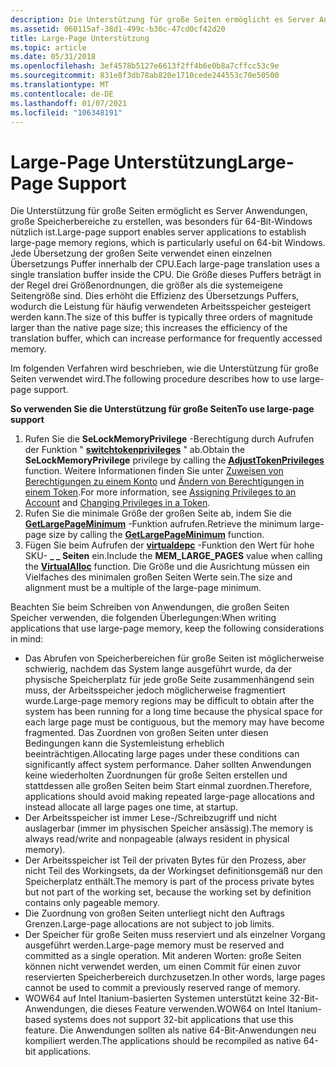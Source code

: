 ```yaml
---
description: Die Unterstützung für große Seiten ermöglicht es Server Anwendungen, große Speicherbereiche zu erstellen, was besonders für 64-Bit-Windows nützlich ist.
ms.assetid: 060115af-38d1-499c-b30c-47cd0cf42d20
title: Large-Page Unterstützung
ms.topic: article
ms.date: 05/31/2018
ms.openlocfilehash: 3ef4578b5127e6613f2ff4b6e0b8a7cffcc53c9e
ms.sourcegitcommit: 831e8f3db78ab820e1710cede244553c70e50500
ms.translationtype: MT
ms.contentlocale: de-DE
ms.lasthandoff: 01/07/2021
ms.locfileid: "106348191"
---
```

# <a name="large-page-support"></a><span data-ttu-id="c5f37-103">Large-Page Unterstützung</span><span class="sxs-lookup"><span data-stu-id="c5f37-103">Large-Page Support</span></span>

<span data-ttu-id="c5f37-104">Die Unterstützung für große Seiten ermöglicht es Server Anwendungen, große Speicherbereiche zu erstellen, was besonders für 64-Bit-Windows nützlich ist.</span><span class="sxs-lookup"><span data-stu-id="c5f37-104">Large-page support enables server applications to establish large-page memory regions, which is particularly useful on 64-bit Windows.</span></span> <span data-ttu-id="c5f37-105">Jede Übersetzung der großen Seite verwendet einen einzelnen Übersetzungs Puffer innerhalb der CPU.</span><span class="sxs-lookup"><span data-stu-id="c5f37-105">Each large-page translation uses a single translation buffer inside the CPU.</span></span> <span data-ttu-id="c5f37-106">Die Größe dieses Puffers beträgt in der Regel drei Größenordnungen, die größer als die systemeigene Seitengröße sind. Dies erhöht die Effizienz des Übersetzungs Puffers, wodurch die Leistung für häufig verwendeten Arbeitsspeicher gesteigert werden kann.</span><span class="sxs-lookup"><span data-stu-id="c5f37-106">The size of this buffer is typically three orders of magnitude larger than the native page size; this increases the efficiency of the translation buffer, which can increase performance for frequently accessed memory.</span></span>

<span data-ttu-id="c5f37-107">Im folgenden Verfahren wird beschrieben, wie die Unterstützung für große Seiten verwendet wird.</span><span class="sxs-lookup"><span data-stu-id="c5f37-107">The following procedure describes how to use large-page support.</span></span>

<span data-ttu-id="c5f37-108">**So verwenden Sie die Unterstützung für große Seiten**</span><span class="sxs-lookup"><span data-stu-id="c5f37-108">**To use large-page support**</span></span>

1.  <span data-ttu-id="c5f37-109">Rufen Sie die **SeLockMemoryPrivilege** -Berechtigung durch Aufrufen der Funktion " [**switchtokenprivileges**](/windows/win32/api/securitybaseapi/nf-securitybaseapi-adjusttokenprivileges) " ab.</span><span class="sxs-lookup"><span data-stu-id="c5f37-109">Obtain the **SeLockMemoryPrivilege** privilege by calling the [**AdjustTokenPrivileges**](/windows/win32/api/securitybaseapi/nf-securitybaseapi-adjusttokenprivileges) function.</span></span> <span data-ttu-id="c5f37-110">Weitere Informationen finden Sie unter [Zuweisen von Berechtigungen zu einem Konto](../secbp/assigning-privileges-to-an-account.md) und [Ändern von Berechtigungen in einem Token](../secbp/changing-privileges-in-a-token.md).</span><span class="sxs-lookup"><span data-stu-id="c5f37-110">For more information, see [Assigning Privileges to an Account](../secbp/assigning-privileges-to-an-account.md) and [Changing Privileges in a Token](../secbp/changing-privileges-in-a-token.md).</span></span>
2.  <span data-ttu-id="c5f37-111">Rufen Sie die minimale Größe der großen Seite ab, indem Sie die [**GetLargePageMinimum**](/windows/win32/api/memoryapi/nf-memoryapi-getlargepageminimum) -Funktion aufrufen.</span><span class="sxs-lookup"><span data-stu-id="c5f37-111">Retrieve the minimum large-page size by calling the [**GetLargePageMinimum**](/windows/win32/api/memoryapi/nf-memoryapi-getlargepageminimum) function.</span></span>
3.  <span data-ttu-id="c5f37-112">Fügen Sie beim Aufrufen der [**virtualdepc**](/windows/win32/api/memoryapi/nf-memoryapi-virtualalloc) -Funktion den Wert für hohe SKU- **\_ \_ Seiten** ein.</span><span class="sxs-lookup"><span data-stu-id="c5f37-112">Include the **MEM\_LARGE\_PAGES** value when calling the [**VirtualAlloc**](/windows/win32/api/memoryapi/nf-memoryapi-virtualalloc) function.</span></span> <span data-ttu-id="c5f37-113">Die Größe und die Ausrichtung müssen ein Vielfaches des minimalen großen Seiten Werte sein.</span><span class="sxs-lookup"><span data-stu-id="c5f37-113">The size and alignment must be a multiple of the large-page minimum.</span></span>

<span data-ttu-id="c5f37-114">Beachten Sie beim Schreiben von Anwendungen, die großen Seiten Speicher verwenden, die folgenden Überlegungen:</span><span class="sxs-lookup"><span data-stu-id="c5f37-114">When writing applications that use large-page memory, keep the following considerations in mind:</span></span>

-   <span data-ttu-id="c5f37-115">Das Abrufen von Speicherbereichen für große Seiten ist möglicherweise schwierig, nachdem das System lange ausgeführt wurde, da der physische Speicherplatz für jede große Seite zusammenhängend sein muss, der Arbeitsspeicher jedoch möglicherweise fragmentiert wurde.</span><span class="sxs-lookup"><span data-stu-id="c5f37-115">Large-page memory regions may be difficult to obtain after the system has been running for a long time because the physical space for each large page must be contiguous, but the memory may have become fragmented.</span></span> <span data-ttu-id="c5f37-116">Das Zuordnen von großen Seiten unter diesen Bedingungen kann die Systemleistung erheblich beeinträchtigen.</span><span class="sxs-lookup"><span data-stu-id="c5f37-116">Allocating large pages under these conditions can significantly affect system performance.</span></span> <span data-ttu-id="c5f37-117">Daher sollten Anwendungen keine wiederholten Zuordnungen für große Seiten erstellen und stattdessen alle großen Seiten beim Start einmal zuordnen.</span><span class="sxs-lookup"><span data-stu-id="c5f37-117">Therefore, applications should avoid making repeated large-page allocations and instead allocate all large pages one time, at startup.</span></span>
-   <span data-ttu-id="c5f37-118">Der Arbeitsspeicher ist immer Lese-/Schreibzugriff und nicht auslagerbar (immer im physischen Speicher ansässig).</span><span class="sxs-lookup"><span data-stu-id="c5f37-118">The memory is always read/write and nonpageable (always resident in physical memory).</span></span>
-   <span data-ttu-id="c5f37-119">Der Arbeitsspeicher ist Teil der privaten Bytes für den Prozess, aber nicht Teil des Workingsets, da der Workingset definitionsgemäß nur den Speicherplatz enthält.</span><span class="sxs-lookup"><span data-stu-id="c5f37-119">The memory is part of the process private bytes but not part of the working set, because the working set by definition contains only pageable memory.</span></span>
-   <span data-ttu-id="c5f37-120">Die Zuordnung von großen Seiten unterliegt nicht den Auftrags Grenzen.</span><span class="sxs-lookup"><span data-stu-id="c5f37-120">Large-page allocations are not subject to job limits.</span></span>
-   <span data-ttu-id="c5f37-121">Der Speicher für große Seiten muss reserviert und als einzelner Vorgang ausgeführt werden.</span><span class="sxs-lookup"><span data-stu-id="c5f37-121">Large-page memory must be reserved and committed as a single operation.</span></span> <span data-ttu-id="c5f37-122">Mit anderen Worten: große Seiten können nicht verwendet werden, um einen Commit für einen zuvor reservierten Speicherbereich durchzusetzen.</span><span class="sxs-lookup"><span data-stu-id="c5f37-122">In other words, large pages cannot be used to commit a previously reserved range of memory.</span></span>
-   <span data-ttu-id="c5f37-123">WOW64 auf Intel Itanium-basierten Systemen unterstützt keine 32-Bit-Anwendungen, die dieses Feature verwenden.</span><span class="sxs-lookup"><span data-stu-id="c5f37-123">WOW64 on Intel Itanium-based systems does not support 32-bit applications that use this feature.</span></span> <span data-ttu-id="c5f37-124">Die Anwendungen sollten als native 64-Bit-Anwendungen neu kompiliert werden.</span><span class="sxs-lookup"><span data-stu-id="c5f37-124">The applications should be recompiled as native 64-bit applications.</span></span>

 

 
